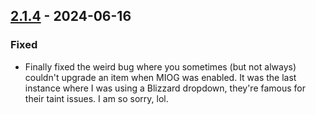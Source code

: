 ## [2.1.4](https://github.com/NintendoLink07/MythicIOGrabber/releases/tag/2.1.3) - 2024-06-16

### Fixed

- Finally fixed the weird bug where you sometimes (but not always) couldn't upgrade an item when MIOG was enabled.
It was the last instance where I was using a Blizzard dropdown, they're famous for their taint issues.
I am so sorry, lol.